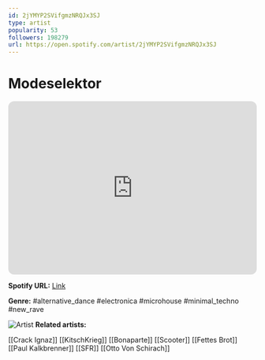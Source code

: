 ```yaml
---
id: 2jYMYP2SVifgmzNRQJx3SJ
type: artist
popularity: 53
followers: 198279
url: https://open.spotify.com/artist/2jYMYP2SVifgmzNRQJx3SJ
---
```

# Modeselektor

<iframe style="border-radius:12px" src="https://open.spotify.com/embed/artist/2jYMYP2SVifgmzNRQJx3SJ" width="100%" height="352" frameBorder="0" allowfullscreen="" allow="autoplay; clipboard-write; encrypted-media; fullscreen; picture-in-picture" loading="lazy"></iframe>

**Spotify URL:** [Link](https://open.spotify.com/artist/2jYMYP2SVifgmzNRQJx3SJ)

**Genre:**  #alternative_dance #electronica #microhouse #minimal_techno #new_rave

![Artist](https://i.scdn.co/image/ab6761610000e5ebdbf9a15ccc6d609c6491243b)
**Related artists:**

[[Crack Ignaz]]
[[KitschKrieg]]
[[Bonaparte]]
[[Scooter]]
[[Fettes Brot]]
[[Paul Kalkbrenner]]
[[SFR]]
[[Otto Von Schirach]]
